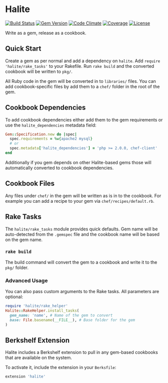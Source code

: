 # Halite

[![Build Status](https://img.shields.io/travis/coderanger/halite.svg)](https://travis-ci.org/coderanger/halite)
[![Gem Version](https://img.shields.io/gem/v/halite.svg)](https://rubygems.org/gems/halite)
[![Code Climate](https://img.shields.io/codeclimate/github/coderanger/halite.svg)](https://codeclimate.com/github/coderanger/halite)
[![Coverage](https://img.shields.io/codeclimate/coverage/github/coderanger/halite.svg)](https://codeclimate.com/github/coderanger/halite)
[![License](https://img.shields.io/badge/license-Apache_2-blue.svg)](https://www.apache.org/licenses/LICENSE-2.0)

Write as a gem, release as a cookbook.

## Quick Start

Create a gem as per normal and add a dependency on `halite`. Add
`require 'halite/rake_tasks'` to your Rakefile. Run `rake build` and the
converted cookbook will be written to `pkg/`.

All Ruby code in the gem will be converted in to `libraries/` files. You can
add cookbook-specific files by add them to a `chef/` folder in the root of the
gem.

## Cookbook Dependencies

To add cookbook dependencies either add them to the gem requirements or use
the `halite_dependencies` metadata field:

```ruby
Gem::Specification.new do |spec|
  spec.requirements = %w{apache2 mysql}
  # or
  spec.metadata['halite_dependencies'] = 'php >= 2.0.0, chef-client'
end
```

Additionally if you gem depends on other Halite-based gems those will
automatically converted to cookbook dependencies.

## Cookbook Files

Any files under `chef/` in the gem will be written as is in to the cookbook.
For example you can add a recipe to your gem via `chef/recipes/default.rb`.

## Rake Tasks

The `halite/rake_tasks` module provides quick defaults. Gem name will be
auto-detected from the `.gemspec` file and the cookbook name will be based
on the gem name.

### `rake build`

The build command will convert the gem to a cookbook and write it to the `pkg/`
folder.

### Advanced Usage

You can also pass custom arguments to the Rake tasks. All parameters are
optional:

```ruby
require 'halite/rake_helper'
Halite::RakeHelper.install_tasks(
  gem_name: 'name', # Name of the gem to convert
  base: File.basename(__FILE__), # Base folder for the gem
)
```

## Berkshelf Extension

Halite includes a Berkshelf extension to pull in any gem-based cookbooks that
are available on the system.

To activate it, include the extension in your `Berksfile`:

```ruby
extension 'halite'
```
